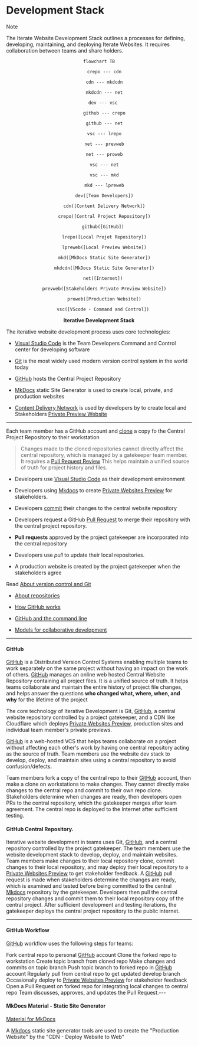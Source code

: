 <!-- toc -->

# Development Stack

> [!Note]
> The Iterate Website Development Stack outlines a processes for defining, developing, maintaining, and deploying Iterate Websites. It requires collaboration between teams and share holders.

<div style="text-align: center;">

``` mermaid
flowchart TB
	
	crepo --- cdn

	cdn --- mkdcdn

	mkdcdn --- net

	dev --- vsc 

	github --- crepo

	github --- net
	
	vsc --- lrepo
	
	net --- prevweb

	net --- proweb

	vsc --- net

	vsc --- mkd

	mkd --- lpreweb

	dev([Team Developers])

	cdn([Content Delivery Network])

	crepo([Central Project Repository])

	github([GitHub]) 

	lrepo([Local Projet Repository])

	lpreweb([Local Preview Website])

	mkd([MkDocs Static Site Generator])

	mkdcdn([MkDocs Static Site Generator])

	net([Internet]) 
	
	prevweb([Stakeholders Private Preview Website])

	proweb([Production Website])

	vsc([VScode - Command and Control]) 

```
<b>Iterative  Development Stack</b>
</div>

The iterative website development process uses core technologies:

- [Visual Studio Code](vscode.md) is the Team Developers Command and Control center	for developing software
  
- [Git](git.md) is the most widely used modern version control system in the world today

- [GitHub](github.md) hosts the Central Project Repository

- [MkDocs](mkdocs.md) static Site Generator is used to create local, private, and production websites

- [Content Delivery Network](deploy.md) is used by developers by to create local and Stakeholders [Private Preview Website](preview.md)

---

Each team member has a GitHub account and [clone](git.md#clone) a copy fo the Central Project Repository to their workstation


  >Changes made to the cloned repositories cannot directly affect the central repository, which is managed by a gatekeeper team member. It requires a [Pull Request Review](https://docs.github.com/en/pull-requests/collaborating-with-pull-requests/reviewing-changes-in-pull-requests/about-pull-request-reviews) This helps maintain a unified source of truth for project history and files.

- Developers use [Visual Studio Code](vscode.md) as their development environment
  
- Developers using [Mkdocs](https://www.mkdocs.org) to create [Private Websites Preview](preview.md) for stakeholders.

- Developers [commit](git.md#commit) their changes to the central website repository

- Developers request a GitHub [Pull Request](https://docs.github.com/en/pull-requests/collaborating-with-pull-requests/reviewing-changes-in-pull-requests/about-pull-request-reviews) to merge their repository with the central project repository.

- **Pull requests** approved by the project gatekeeper are incorporated into the central repository

- Developers use *pull* to update their local repositories.

- A production website is created by the project gatekeeper when the stakeholders agree


Read [About version control and Git](https://docs.github.com/en/get-started/using-git/about-git#about-version-control-and-git) 

- [About repositories](https://docs.github.com/en/get-started/using-git/about-git#about-repositories)

- [How GitHub works](https://docs.github.com/en/get-started/using-git/about-git#how-github-works)

- [GitHub and the command line](https://docs.github.com/en/get-started/using-git/about-git#github-and-the-command-line)

- [Models for collaborative development](https://docs.github.com/en/get-started/using-git/about-git#about-version-control-and-git)

---

#### GitHub

[GitHub](github.md) is a Distributed Version Control Systems enabling multiple teams to work separately on the same project without having an impact on the work of others. [GitHub](github.md) manages an online web hosted Central Website Repository containing all project files. It is a unified source of truth. It helps teams collaborate and maintain the entire history of project file changes, and helps answer the questions **who changed what, where, when, and why** for the lifetime of the project

The core technology of Iterative Development is Git, [GitHub](github.md), a central website repository controlled by a project gatekeeper, and a CDN like Cloudflare which deploys [Private Websites Preview](preview.md), production sites and individual team member's private previews.

[GitHub](github.md) is a web-hosted VCS that helps teams collaborate on a project without affecting each other's work by having one central repository acting as the source of truth. Team members use the website dev stack to develop, deploy, and maintain sites using a central repository to avoid confusion/defects.

Team members fork a copy of the central repo to their [GitHub](github.md) account, then make a clone on workstations to make changes. They cannot directly make changes to the central repo and commit to their own repo clone. Stakeholders determine when changes are ready, then developers open PRs to the central repository, which the gatekeeper merges after team agreement. The central repo is deployed to the Internet after sufficient testing.

#### GitHub Central Repository.  

Iterative website development in teams uses Git, [GitHub](github.md), and a central repository controlled by the project gatekeeper. The team members use the website development stack to develop, deploy, and maintain websites. Team members make changes to their local repository clone, commit changes to their local repository, and may deploy their local repository to a [Private Websites Preview](preview.md) to get stakeholder feedback. A [GitHub](github.md) pull request is made when stakeholders determine the changes are ready, which is examined and tested before being committed to the central [Mkdocs](https://www.mkdocs.org) repository by the gatekeeper. Developers then pull the central repository changes and commit them to their local repository copy of the central project. After sufficient development and testing iterations, the gatekeeper deploys the central project repository to the public internet.

---

#### GitHub Workflow

[GitHub](github.md) workflow uses the following steps for teams:

Fork central repo to personal [GitHub](github.md) account
Clone the forked repo to workstation
Create topic branch from cloned repo
Make changes and commits on topic branch
Push topic branch to forked repo in [GitHub](github.md) account
Regularly pull from central repo to get updated develop branch
Occasionally deploy to [Private Websites Preview](preview.md) for stakeholder feedback
Open a Pull Request on forked repo for integrating local changes to central repo
Team discusses, approves, and updates the Pull Request.---

#### MkDocs Material - Static Site Generator

[Material for MkDocs](https://squidfunk.github.io/mkdocs-material/)

  
A [Mkdocs](https://www.mkdocs.org) static site generator tools are used to create the "Production Website" by the "CDN - Deploy Website to Web"


